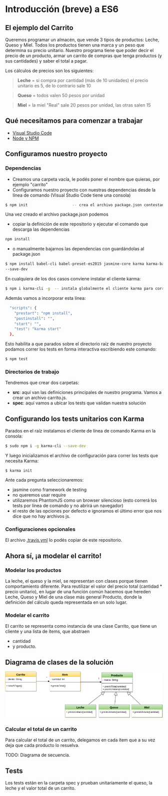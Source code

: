 # Introducción (breve) a ES6

## El ejemplo del Carrito

Queremos programar un almacén, que vende 3 tipos de productos: Leche, Queso y Miel. Todos los productos tienen una marca y un peso que determina su precio unitario. Nuestro programa tiene que poder decir el precio de un producto, armar un carrito de compras que tenga productos (y sus cantidades) y saber el total a pagar.

Los cálculos de precios son los siguientes:

> **Leche** = si compra por cantidad (más de 10 unidades) el precio unitario es 5, de lo contrario sale 10

> **Queso** = todos valen 50 pesos por unidad

> **Miel** = la miel "Real" sale 20 pesos por unidad, las otras salen 15

## Qué necesitamos para comenzar a trabajar

- [Visual Studio Code](https://code.visualstudio.com/)
- [Node y NPM](https://www.npmjs.com/get-npm)

## Configuramos nuestro proyecto

### Dependencias

- Creamos una carpeta vacía, le podés poner el nombre que quieras, por ejemplo "carrito"
- Configuramos nuestro proyecto con nuestras dependencias desde la línea de comando (Visual Studio Code tiene una consola)

```bash
$ npm init                    -- crea el archivo package.json contestando algunas preguntas
```

Una vez creado el archivo package.json podemos

- copiar la definición de este repositorio y ejecutar el comando que descarga las dependencias

```bash
npm install
```

- o manualmente bajarnos las dependencias con guardándolas al package.json

```bash
$ npm install babel-cli babel-preset-es2015 jasmine-core karma karma-babel-preprocessor karma-jasmine karma-phantomjs-launcher
--save-dev   
```

En cualquiera de los dos casos conviene instalar el cliente karma:

```bash
$ npm i karma-cli -g  -- instala globalmente el cliente karma para correrlo por consola
``` 


Además vamos a incorporar esta línea:

```bash
  "scripts": {
    "prestart": "npm install",
    "postinstall": "",
    "start": "",
    "test": "karma start"
  },
```

Esto habilita a que parados sobre el directorio raíz de nuestro proyecto podamos correr los tests en forma interactiva escribiendo este comando:

```bash
$ npm test
```


### Directorios de trabajo

Tendremos que crear dos carpetas:

- **src**: aquí van las definiciones principales de nuestro programa. Vamos a crear un archivo carrito.js.
- **spec**: aquí vamos a ubicar los tests que validan nuestra solución

## Configurando los tests unitarios con Karma

Parados en el raíz instalamos el cliente de línea de comando Karma en la consola:

```bash
$ sudo npm i -g karma-cli --save-dev
```

Y luego inicializamos el archivo de configuración para correr los tests que necesita Karma:

```
$ karma init
```

Ante cada pregunta seleccionaremos:

- jasmine como framework de testing
- no queremos usar require
- utilizaremos PhantomJS como un browser silencioso (esto correrá los tests por línea de comando y no abrirá un navegador)
- el resto de las opciones por defecto e ignoramos el último error que nos dice que no hay archivos js.



### Configuraciones opcionales

El archivo [.travis.yml](./.travis.yml) lo podés copiar de este repositorio.

## Ahora sí, ¡a modelar el carrito!

### Modelar los productos

La leche, el queso y la miel, se representan con clases porque tienen comportamiento diferente.
Para reutilizar el valor del precio total (cantidad * precio unitario), en lugar de una función común hacemos que hereden Leche, Queso y Miel de una clase más general Producto, donde la definición del cálculo queda representada en un solo lugar.

### Modelar el carrito

El carrito se representa como instancia de una clase Carrito, que tiene un cliente y una lista de ítems, que abstraen

- cantidad
- y producto.

## Diagrama de clases de la solución

![diagrama_clases](img/introES6Carrito.png)

### Calcular el total de un carrito

Para calcular el total de un carrito, delegamos en cada ítem que a su vez deja que cada producto lo resuelva.

TODO: Diagrama de secuencia.

## Tests

Los tests están en la carpeta spec y prueban unitariamente el queso, la leche y el valor total de un carrito.

